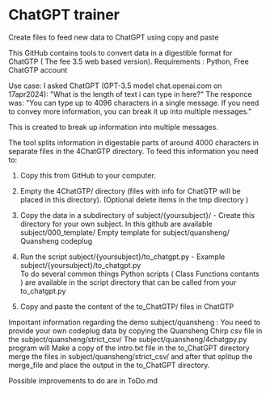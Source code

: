 # ChatGPT trainer
Create files to feed new data to ChatGPT using copy and paste

This GitHub contains tools to convert data in a digestible format for ChatGTP ( The fee 3.5 web based version).
Requirements : Python,  Free ChatGTP account

Use case:
I asked ChatGPT (GPT-3.5 model chat.openai.com on 17apr2024): 
"What is the length of text i can type in here?"
The responce was:
"You can type up to 4096 characters in a single message. If you need to convey more information, you can break it up into multiple messages."


This is created to break up information into multiple messages.

The tool splits information in digestable parts of around 4000 characters in separate files in the 4ChatGTP directory.
To feed this information you need to:
1) Copy this from GitHub to your computer. 
2) Empty the 4ChatGTP/ directory  (files with info for ChatGTP will be placed in this directory).
		(Optional delete items in the tmp directory )
3) Copy the data in a subdirectory of subject/{yoursubject}/    -  Create this directory for your own subject. 
																	In this github are available
																			subject/000_template/	Empty template for <yoursunject>
																			subject/quansheng/  Quansheng codeplug 

4) Run the  script subject/{yoursubject}/to_chatgpt.py            -  Example subject/{yoursubject}/to_chatgpt.py  
	To do several common things Python scripts ( Class Functions contants ) are available in the script directory that can be called from your to_chatgpt.py  

5) Copy and paste the content of the to_ChatGTP/ files in ChatGTP

Important information regarding the demo  subject/quansheng : 
You need to provide your own codeplug data by copying the Quansheng Chirp csv file in the subject/quansheng/strict_csv/
The subject/quansheng/4chatgpy.py program will 
Make a copy of the intro.txt file in the to_ChatGPT directory
merge the files in subject/quansheng/strict_csv/ and after that splitup the merge_file and place the output in the to_ChatGPT directory. 


Possible improvements to do are in ToDo.md

